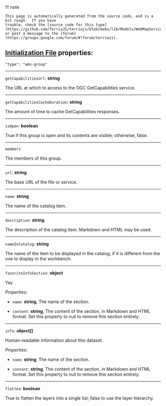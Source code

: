 !!! note    This page is automatically generated from the source code, and is a bit rough.  If you have    trouble, check the [source code for this type](https://github.com/TerriaJS/terriajs/blob/mobx/lib/Models/WebMapServiceCatalogGroup.ts) or post a message to the [forum](https://groups.google.com/forum/#!forum/terriajs).## [Initialization File](../../customizing/initialization-files.md) properties:`"type": "wms-group"`-----`getCapabilitiesUrl`: **string**The URL at which to access to the OGC GetCapabilities service.-----`getCapabilitiesCacheDuration`: **string**The amount of time to cache GetCapabilities responses.-----`isOpen`: **boolean**True if this group is open and its contents are visible; otherwise, false.-----`members`The members of this group.-----`url`: **string**The base URL of the file or service.-----`name`: **string**The name of the catalog item.-----`description`: **string**The description of the catalog item. Markdown and HTML may be used.-----`nameInCatalog`: **string**The name of the item to be displayed in the catalog, if it is different from the one to display in the workbench.-----`favoriteInfoSection`: **object**Yay_Properties_:* `name`: **string**, The name of the section.* `content`: **string**, The content of the section, in Markdown and HTML format. Set this property to null to remove this section entirely.-----`info`: **object[]**Human-readable information about this dataset._Properties_:* `name`: **string**, The name of the section.* `content`: **string**, The content of the section, in Markdown and HTML format. Set this property to null to remove this section entirely.-----`flatten`: **boolean**True to flatten the layers into a single list; false to use the layer hierarchy.